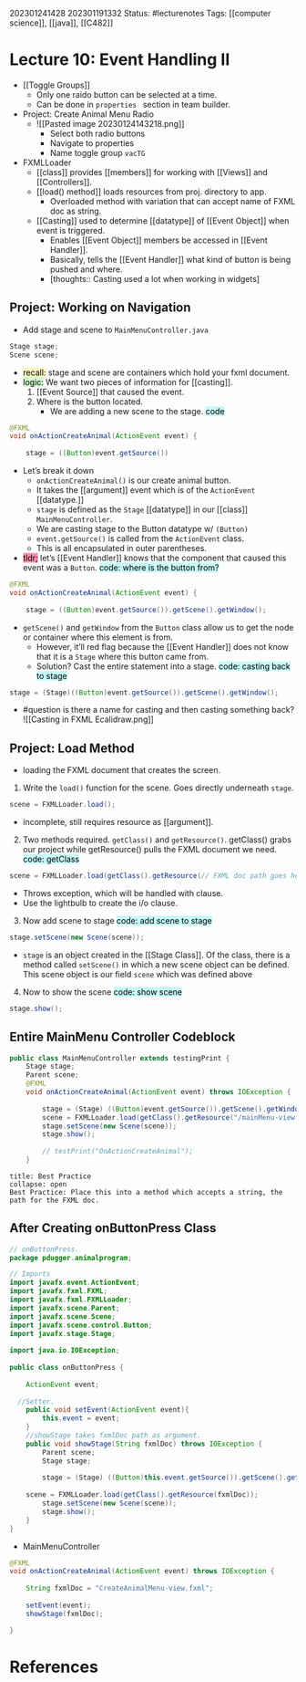 202301241428
202301191332
Status: #lecturenotes
Tags: [[computer science]], [[java]], [[C482]]


# Lecture 10: Event Handling II
- [[Toggle Groups]]
	- Only one raido button can be selected at a time.
	- Can be done in ``properties `` section in team builder.
- Project: Create Animal Menu Radio 
	- ![[Pasted image 20230124143218.png]]
		- Select both radio buttons
		- Navigate to properties
		- Name toggle group `vacTG`
- FXMLLoader
	- [[class]] provides [[members]] for working with [[Views]] and [[Controllers]].
	- [[load() method]] loads resources from proj. directory to app.
		- Overloaded method with variation that can accept name of FXML doc as string.
	- [[Casting]] used to determine [[datatype]] of [[Event Object]] when event is triggered.
		- Enables [[Event Object]] members be accessed in [[Event Handler]].
		- Basically, tells the [[Event Handler]] what kind of button is being pushed and where.
		- [thoughts:: Casting used a lot when working in widgets]
## Project: Working on Navigation
- Add stage and scene to `MainMenuController.java`
```java
Stage stage;
Scene scene;
```
- <mark style="background: #FFF3A3A6;">recall:</mark> stage and scene are containers which hold your fxml document.
- <mark style="background: #BBFABBA6;">logic:</mark> We want two pieces of information for [[casting]]. 
	1. [[Event Source]] that caused the event.
	2. Where is the button located.
		- We are adding a new scene to the stage.
<mark style="background: #ABF7F7A6;">code</mark>
```java
@FXML  
void onActionCreateAnimal(ActionEvent event) {  
  
    stage = ((Button)event.getSource())
```
- Let’s break it down
	- `onActionCreateAnimal()` is our create animal button. 
	- It takes the [[argument]] event which is of the `ActionEvent` [[datatype.]]
	- `stage` is defined as the `Stage` [[datatype]] in our [[class]] `MainMenuController`.
	- We are casting stage to the Button datatype w/ `(Button)`
	- `event.getSource()` is called from the `ActionEvent` class.
	- This is all encapsulated in outer parentheses.
- <mark style="background: #FF5582A6;">tldr;</mark> let’s [[Event Handler]] knows that the component that caused this event was a `Button`.
<mark style="background: #ABF7F7A6;">code: where is the button from?</mark>
```java
@FXML  
void onActionCreateAnimal(ActionEvent event) {  
  
    stage = ((Button)event.getSource()).getScene().getWindow();
```
- `getScene()` and `getWindow` from the `Button` class allow us to get the node or container where this element is from.
	- However, it’ll red flag because the [[Event Handler]] does not know that it is a `Stage` where this button came from.
	- Solution? Cast the entire statement into a stage.
<mark style="background: #ABF7F7A6;">code: casting back to stage</mark>
```java
stage = (Stage)((Button)event.getSource()).getScene().getWindow();
```
- #question is there a name for casting and then casting something back?
![[Casting in FXML Ecalidraw.png]]

## Project: Load Method
- loading the FXML document that creates the screen.
1. Write the `load()` function for the scene. Goes directly underneath `stage`.
```java 
scene = FXMLLoader.load();

```
- incomplete, still requires resource as [[argument]].
2. Two methods required. `getClass()` and `getResource()`. getClass() grabs our project while getResource() pulls the FXML document we need.
<mark style="background: #ABF7F7A6;">code: getClass</mark>
```java
scene = FXMLLoader.load(getClass().getResource(// FXML doc path goes here));
```
- Throws exception, which will be handled with clause.
- Use the lightbulb to create the i/o clause.
3. Now add scene to stage
<mark style="background: #ABF7F7A6;">code: add scene to stage</mark>
```java
stage.setScene(new Scene(scene));
```
- `stage` is an object created in the [[Stage Class]]. Of the class, there is a method called `setScene()` in which a new scene object can be defined. This scene object is our field `scene` which was defined above
4. Now to show the scene
<mark style="background: #ABF7F7A6;">code: show scene</mark>
```java
stage.show();
```

## Entire MainMenu Controller Codeblock 
```java
public class MainMenuController extends testingPrint {  
    Stage stage;  
    Parent scene;  
    @FXML  
    void onActionCreateAnimal(ActionEvent event) throws IOException {  
  
        stage = (Stage) ((Button)event.getSource()).getScene().getWindow();  
        scene = FXMLLoader.load(getClass().getResource("/mainMenu-view.fxml"));  
        stage.setScene(new Scene(scene));  
        stage.show();  
  
        // testPrint("OnActionCreateAnimal");  
    }
```

```ad-important
title: Best Practice
collapse: open
Best Practice: Place this into a method which accepts a string, the path for the FXML doc.

```

## After Creating onButtonPress Class
```java
// onButtonPress.
package pdugger.animalprogram;  

// Imports
import javafx.event.ActionEvent;  
import javafx.fxml.FXML;  
import javafx.fxml.FXMLLoader;  
import javafx.scene.Parent;  
import javafx.scene.Scene;  
import javafx.scene.control.Button;  
import javafx.stage.Stage;  
  
import java.io.IOException;  
  
public class onButtonPress {  
  
    ActionEvent event;  
    
  //Setter.
    public void setEvent(ActionEvent event){  
        this.event = event;  
    }  
	//showStage takes fxmlDoc path as argument.
    public void showStage(String fxmlDoc) throws IOException {  
        Parent scene;  
        Stage stage;  
  
        stage = (Stage) ((Button)this.event.getSource()).getScene().getWindow();  
  
    scene = FXMLLoader.load(getClass().getResource(fxmlDoc));  
        stage.setScene(new Scene(scene));  
        stage.show();  
    }  
}
```
- MainMenuController
```java
@FXML  
void onActionCreateAnimal(ActionEvent event) throws IOException {  
  
    String fxmlDoc = "CreateAnimalMenu-view.fxml";  
  
    setEvent(event);  
    showStage(fxmlDoc);  

}
```
# References
